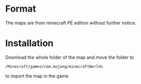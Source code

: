 # Format
The maps are from minecraft PE edition without further notice.

# Installation
Download the whole folder of the map and move the folder to 
```
/Minecraft/games/com.mojang/minecraftWorlds
```
to import the map in the game.
